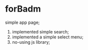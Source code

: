 # forBadm

simple app page; 

1) implemented simple search;
2) implemented a simple select menu;
3) no-using js library;
